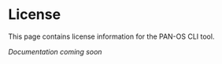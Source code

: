 # License

This page contains license information for the PAN-OS CLI tool.

*Documentation coming soon*
